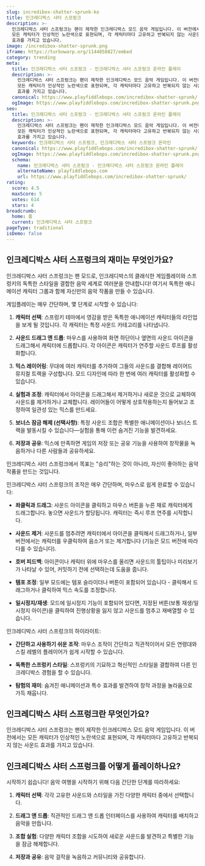 ```yaml
---
slug: incredibox-shatter-sprunk-ko
title: 인크레디박스 샤터 스프렁크
description: >-
  인크레디박스 샤터 스프렁크는 팬이 제작한 인크레디박스 모드 음악 게임입니다. 이 버전에서는 
  모든 캐릭터가 인상적인 노란색으로 표현되며, 각 캐릭터마다 고유하고 반복되지 않는 사운드 
  효과를 가지고 있습니다.
image: /incredibox-shatter-sprunk.png
iframe: https://turbowarp.org/1144858827/embed
category: trending
meta:
  title: 인크레디박스 샤터 스프렁크 - 인크레디박스 샤터 스프렁크 온라인 플레이
  description: >-
    인크레디박스 샤터 스프렁크는 팬이 제작한 인크레디박스 모드 음악 게임입니다. 이 버전에서는 
    모든 캐릭터가 인상적인 노란색으로 표현되며, 각 캐릭터마다 고유하고 반복되지 않는 사운드 
    효과를 가지고 있습니다.
  canonical: https://www.playfiddlebops.com/incredibox-shatter-sprunk/
  ogImage: https://www.playfiddlebops.com/incredibox-shatter-sprunk.png
seo:
  title: 인크레디박스 샤터 스프렁크 - 인크레디박스 샤터 스프렁크 온라인 플레이
  description: >-
    인크레디박스 샤터 스프렁크는 팬이 제작한 인크레디박스 모드 음악 게임입니다. 이 버전에서는 
    모든 캐릭터가 인상적인 노란색으로 표현되며, 각 캐릭터마다 고유하고 반복되지 않는 사운드 
    효과를 가지고 있습니다.
  keywords: 인크레디박스 샤터 스프렁크, 인크레디박스 샤터 스프렁크 온라인
  canonical: https://www.playfiddlebops.com/incredibox-shatter-sprunk/
  ogImage: https://www.playfiddlebops.com/incredibox-shatter-sprunk.png
  schema:
    name: 인크레디박스 샤터 스프렁크 - 인크레디박스 샤터 스프렁크 온라인 플레이
    alternateName: playfiddlebops.com
    url: https://www.playfiddlebops.com/incredibox-shatter-sprunk/
rating:
  score: 4.5
  maxScore: 5
  votes: 614
  stars: 4
breadcrumb:
  home: 홈
  current: 인크레디박스 샤터 스프렁크
pageType: traditional
isDemo: false
---
```


## 인크레디박스 샤터 스프렁크의 재미는 무엇인가요?

인크레디박스 샤터 스프렁크는 팬 모드로, 인크레디박스의 클래식한 게임플레이와 스프렁키의 독특한 스타일을 결합한 음악 세계로 여러분을 안내합니다! 여기서 독특한 애니메이션 캐릭터 그룹과 함께 자신만의 음악 작품을 만들 수 있습니다.

게임플레이는 매우 간단하며, 몇 단계로 시작할 수 있습니다:

1. **캐릭터 선택**: 스프렁키 테마에서 영감을 받은 독특한 애니메이션 캐릭터들의 라인업을 보게 될 것입니다. 각 캐릭터는 특정 사운드 카테고리를 나타냅니다.

2. **사운드 드래그 앤 드롭**: 마우스를 사용하여 화면 하단이나 옆면의 사운드 아이콘을 드래그해서 캐릭터에 드롭합니다. 각 아이콘은 캐릭터가 연주할 사운드 루프를 활성화합니다.

3. **믹스 레이어링**: 무대에 여러 캐릭터를 추가하여 그들의 사운드를 결합해 레이어드 뮤지컬 트랙을 구성합니다. 모드 디자인에 따라 한 번에 여러 캐릭터를 활성화할 수 있습니다.

4. **실험과 조정**: 캐릭터에서 아이콘을 드래그해서 제거하거나 새로운 것으로 교체하여 사운드를 제거하거나 교체합니다. 레이어들이 어떻게 상호작용하는지 들어보고 조정하여 일관성 있는 믹스를 만드세요.

5. **보너스 잠금 해제 (선택사항)**: 특정 사운드 조합은 특별한 애니메이션이나 보너스 트랙을 발동시킬 수 있습니다—실험을 통해 이런 숨겨진 기능을 발견하세요.

6. **저장과 공유**: 믹스에 만족하면 게임의 저장 또는 공유 기능을 사용하여 창작물을 녹음하거나 다른 사람들과 공유하세요.

인크레디박스 샤터 스프렁크에서 목표는 "승리"하는 것이 아니라, 자신이 좋아하는 음악 작품을 만드는 것입니다.

인크레디박스 샤터 스프렁크의 조작은 매우 간단하며, 마우스로 쉽게 완료할 수 있습니다:

- **좌클릭과 드래그**: 사운드 아이콘을 클릭하고 마우스 버튼을 누른 채로 캐릭터에게 드래그합니다. 놓으면 사운드가 할당됩니다. 캐릭터는 즉시 루프 연주를 시작합니다.

- **사운드 제거**: 사운드를 멈추려면 캐릭터에서 아이콘을 클릭해서 드래그하거나, 일부 버전에서는 캐릭터를 우클릭하여 음소거 또는 제거합니다 (기능은 모드 버전에 따라 다를 수 있습니다).

- **호버 피드백**: 아이콘이나 캐릭터 위에 마우스를 올리면 사운드의 툴팁이나 미리보기가 나타날 수 있어, 커밋하기 전에 선택하는데 도움을 줍니다.

- **템포 조정**: 일부 모드에는 템포 슬라이더나 버튼이 포함되어 있습니다 - 클릭해서 드래그하거나 클릭하여 믹스 속도를 조정합니다.

- **일시정지/재생**: 모드에 일시정지 기능이 포함되어 있다면, 지정된 버튼(보통 재생/일시정지 아이콘)을 클릭하여 진행상황을 잃지 않고 사운드를 멈추고 재배열할 수 있습니다.

인크레디박스 샤터 스프렁크의 하이라이트:

- **간단하고 사용하기 쉬운 조작**: 마우스 조작이 간단하고 직관적이어서 모든 연령대와 스킬 레벨의 플레이어가 쉽게 시작할 수 있습니다.

- **독특한 스프렁키 스타일**: 스프렁키의 기묘하고 혁신적인 스타일을 결합하여 다른 인크레디박스 경험을 할 수 있습니다.

- **탐험의 재미**: 숨겨진 애니메이션과 특수 효과를 발견하여 창작 과정을 놀라움으로 가득 채웁니다.

## 인크레디박스 샤터 스프렁크란 무엇인가요?

인크레디박스 샤터 스프렁크는 팬이 제작한 인크레디박스 모드 음악 게임입니다. 이 버전에서는 모든 캐릭터가 인상적인 노란색으로 표현되며, 각 캐릭터마다 고유하고 반복되지 않는 사운드 효과를 가지고 있습니다.

## 인크레디박스 샤터 스프렁크를 어떻게 플레이하나요?

시작하기 쉽습니다! 음악 여행을 시작하기 위해 다음 간단한 단계를 따라하세요:

1. **캐릭터 선택**: 각각 고유한 사운드와 스타일을 가진 다양한 캐릭터 중에서 선택합니다.

2. **드래그 앤 드롭**: 직관적인 드래그 앤 드롭 인터페이스를 사용하여 캐릭터를 배치하고 음악을 만듭니다.

3. **조합 실험**: 다양한 캐릭터 조합을 시도하여 새로운 사운드를 발견하고 특별한 기능을 잠금 해제합니다.

4. **저장과 공유**: 음악 걸작을 녹음하고 커뮤니티와 공유합니다.